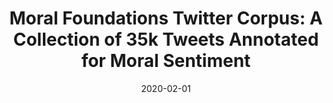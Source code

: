 ---
title: "Moral Foundations Twitter Corpus: A Collection of 35k Tweets Annotated for Moral Sentiment"
collection: publications
permalink: /publications/mftc
date: 2020-02-01
venue: 'Social Psychological and Personality Science'
paperurl: 'https://doi.org/10.1177/1948550619876629'
citation: 'Joe Hoover, Gwenyth Portillo-Wightman, Leigh Yeh, <b>Shreya Havaldar</b>, Aida Mostafazadeh Davani, Ying Lin, Brendan Kennedy, Mohammad Atari, Zahra Kamel, Madelyn Mendlen, Gabriela Moreno, Christina Park, Tingyee E. Chang, Jenna Chin, Christian Leong, Jun Yen Leung, Arineh Mirinjian, & Morteza Dehghani (2020)'
---